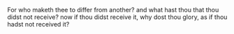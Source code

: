 For who maketh thee to differ from another? and what hast thou that thou didst not receive? now if thou didst receive it, why dost thou glory, as if thou hadst not received it?
